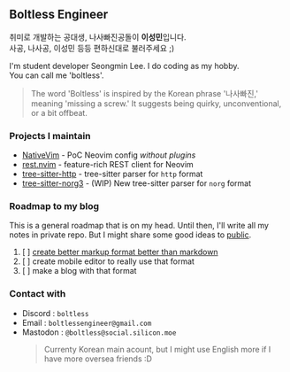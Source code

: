 ## Boltless Engineer

취미로 개발하는 공대생, 나사빠진공돌이 **이성민**입니다.\
사공, 나사공, 이성민 등등 편하신대로 불러주세요 ;)

I'm student developer Seongmin Lee. I do coding as my hobby.\
You can call me 'boltless'.

> The word 'Boltless' is inspired by the Korean phrase '나사빠진,' meaning 'missing a screw.' It suggests being quirky, unconventional, or a bit offbeat.

### Projects I maintain

- [NativeVim](https://github.com/boltlessengineer/NativeVim) - PoC Neovim config *without plugins*
- [rest.nvim](https://github.com/rest-nvim/rest.nvim) - feature-rich REST client for Neovim
- [tree-sitter-http](https://github.com/rest-nvim/tree-sitter-http) - tree-sitter parser for `http` format
- [tree-sitter-norg3](https://github.com/tree-sitter-norg3) - (WIP) New tree-sitter parser for `norg` format

### Roadmap to my blog

This is a general roadmap that is on my head.
Until then, I'll write all my notes in private repo.
But I might share some good ideas to [public](https://boltlessengineer.github.io/).

1. [ ] [create better markup format better than markdown](https://github.com/nvim-neorg/norg-specs)
2. [ ] create mobile editor to really use that format
3. [ ] make a blog with that format

### Contact with

- Discord : `boltless`
- Email : `boltlessengineer@gmail.com`
- Mastodon : `@boltless@social.silicon.moe`
  > Currenty Korean main acount, but I might use English more if I have more oversea friends :D
